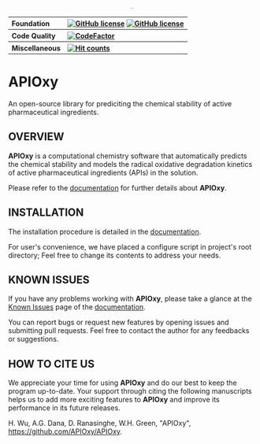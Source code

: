 
<p align="center">
<img src="logo/apioxy.png" style='height: 1%; width: 1%; object-fit: contain'/> 
<br>
</p>

<table align="center">
  <tr>
    <th align="left">Foundation</th>
    <th align="left">
      <a href="https://choosealicense.com/licenses/bsd-3-clause-clear/"><img alt="GitHub license" src="https://img.shields.io/badge/license-BSD--3--clear-blueviolet"></a>
      <a href="https://www.linuxfoundation.org/"><img alt="GitHub license" src="https://img.shields.io/badge/Platforms-Linux-blue"></a>
    </th>
  </tr>
  <tr>
    <th align="left">Code Quality</th>
    <th align="left">
      <a href="https://www.codefactor.io/repository/github/apioxy/apioxy/overview/master"><img src="https://www.codefactor.io/repository/github/apioxy/apioxy/badge/master" alt="CodeFactor" /></a>
    </th>
  </tr>
  <tr>
    <th align="left">Miscellaneous</th>
    <th align="left">
    <a href="http://hits.dwyl.com/APIOxy/APIOxy"><img alt="Hit counts" src="http://hits.dwyl.com/APIOxy/APIOxy.svg"></a>
  </tr>
</table>


# APIOxy

An open-source library for prediciting the chemical stability of active pharmaceutical ingredients.

## OVERVIEW

<b>APIOxy</b> is a computational chemistry software that automatically predicts the chemical stability and models the radical oxidative degradation kinetics of active pharmaceutical ingredients (APIs) in the solution.


Please refer to the <a href="">documentation</a> for further details about <b>APIOxy</b>.

## INSTALLATION

The installation procedure is detailed in the [documentation]().

For user's convenience, we have placed a configure script in project's root directory; Feel free to change its contents to address your needs.

## KNOWN ISSUES

If you have any problems working with <b>APIOxy</b>, please take a glance at the [Known Issues](https://github.com/APIOxy/APIOxy/issues) page of the [documentation]().

You can report bugs or request new features by opening issues and submitting pull requests. Feel free to contact the author for any feedbacks or suggestions.

## HOW TO CITE US
<!-- add zenodo and orcid for each author -->

We appreciate your time for using <b>APIOxy</b> and do our best to keep the program up-to-date. Your support through citing the following manuscripts helps us to add more exciting features to <b>APIOxy</b> and improve its performance in its future releases.

H. Wu, A.G. Dana, D. Ranasinghe, W.H. Green, "APIOxy", https://github.com/APIOxy/APIOxy.
